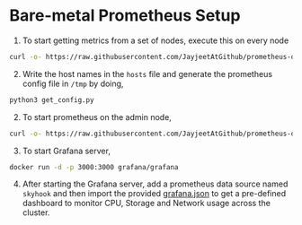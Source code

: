 # Bare-metal Prometheus Setup

1) To start getting metrics from a set of nodes, execute this on every node
```bash
curl -o- https://raw.githubusercontent.com/JayjeetAtGithub/prometheus-on-baremetal/master/exporter.sh | bash
```

2) Write the host names in the `hosts` file and generate the prometheus config file in `/tmp` by doing,
```bash
python3 get_config.py
```

2) To start prometheus on the admin node,
```bash
curl -o- https://raw.githubusercontent.com/JayjeetAtGithub/prometheus-on-baremetal/master/prometheus.sh | bash
```

3) To start Grafana server,
```bash
docker run -d -p 3000:3000 grafana/grafana
```

4) After starting the Grafana server, add a prometheus data source named `skyhook` and then import the provided [grafana.json](./grafana.json) to get a pre-defined dashboard to monitor CPU, Storage and Network usage across the cluster.
